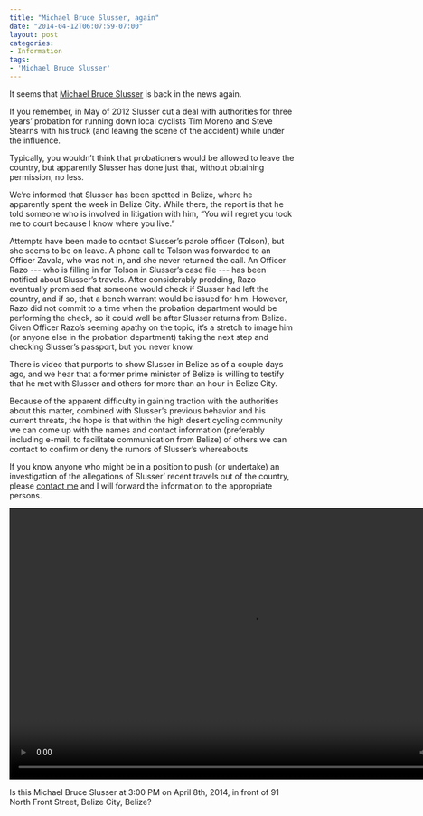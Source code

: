 ```yaml
---
title: "Michael Bruce Slusser, again"
date: "2014-04-12T06:07:59-07:00"
layout: post
categories:
- Information
tags:
- 'Michael Bruce Slusser'
---
```


It seems that [Michael Bruce Slusser](/tag/michael-bruce-slusser/) is back in the news again.  
  
If you remember, in May of 2012 Slusser cut a deal with authorities for three years’ probation for running down local cyclists Tim Moreno and Steve Stearns with his truck (and leaving the scene of the accident) while under the influence.

Typically, you wouldn’t think that probationers would be allowed to leave the country, but apparently Slusser has done just that, without obtaining permission, no less.

We’re informed that Slusser has been spotted in Belize, where he apparently spent the week in Belize City. While there, the report is that he told someone who is involved in litigation with him, “You will regret you took me to court because I know where you live.”

Attempts have been made to contact Slusser’s parole officer (Tolson), but she seems to be on leave. A phone call to Tolson was forwarded to an Officer Zavala, who was not in, and she never returned the call. An Officer Razo --- who is filling in for Tolson in Slusser’s case file --- has been notified about Slusser’s travels. After considerably prodding, Razo eventually promised that someone would check if Slusser had left the country, and if so, that a bench warrant would be issued for him. However, Razo did not commit to a time when the probation department would be performing the check, so it could well be after Slusser returns from Belize. Given Officer Razo’s seeming apathy on the topic, it’s a stretch to image him (or anyone else in the probation department) taking the next step and checking Slusser’s passport, but you never know.

There is video that purports to show Slusser in Belize as of a couple days ago, and we hear that a former prime minister of Belize is willing to testify that he met with Slusser and others for more than an hour in Belize City.

Because of the apparent difficulty in gaining traction with the authorities about this matter, combined with Slusser’s previous behavior and his current threats, the hope is that within the high desert cycling community we can come up with the names and contact information (preferably including e-mail, to facilitate communication from Belize) of others we can contact to confirm or deny the rumors of Slusser’s whereabouts.

If you know anyone who might be in a position to push (or undertake) an investigation of the allegations of Slusser’ recent travels out of the country, please [contact me](https://www.hdcycling.org/about/contact/ "Contact me") and I will forward the information to the appropriate persons.

<video controls="controls" height="480" width="854">
<source src="/assets/video/20140400-Slusser-In-Bz.mp4" type="video/mp4">
</source>
</video>

Is this Michael Bruce Slusser at 3:00 PM on April 8th, 2014, in front of 91 North Front Street, Belize City, Belize?
